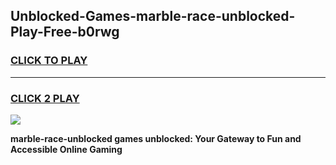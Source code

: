 
## Unblocked-Games-marble-race-unblocked-Play-Free-b0rwg
<h3>
<a href="https://premium76.site?title=marble-race-unblocked&ref=23A">CLICK TO PLAY</a></h3>
<hr>

<h3>
<a href="https://premium76.site?title=marble-race-unblocked&ref=23A">CLICK 2 PLAY</a>
  
</h3>

<a href="https://premium76.site?title=marble-race-unblocked&ref=23A"><img src="https://clearcache.store/games.png"></a>


**marble-race-unblocked games unblocked: Your Gateway to Fun and Accessible Online Gaming**
